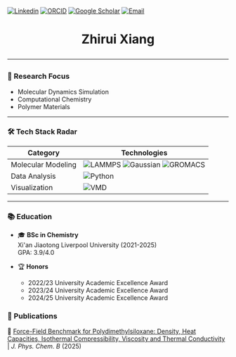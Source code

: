 <!-- 顶部学术身份徽章 -->
[![Linkedin](https://img.shields.io/badge/LinkedIn-Zhirui_Xiang-blue?logo=LinkedIn&style=for-the-badge)](https://www.linkedin.com/in/zhirui-xiang-bbab27307/?originalSubdomain=cn)
[![ORCID](https://img.shields.io/badge/ORCID-0009--0007--9290--2798-green?logo=orcid&style=for-the-badge)](https://orcid.org/0009-0007-9290-2798)
[![Google Scholar](https://img.shields.io/badge/Google_Scholar-4285F4?logo=google-scholar&style=for-the-badge)](https://scholar.google.com/citations?user=XBE4AxkAAAAJ&hl=zh-CN)
[![Email](https://img.shields.io/badge/📧_Email-Contact%20Me-red?style=for-the-badge&logo=gmail)](mailto:{Zhirui.Xiang21@student.xjtlu.edu.cn})

<!-- 动态标题 -->
<h1 align="center">
  Zhirui Xiang

---

### 🧬 Research Focus
- Molecular Dynamics Simulation
- Computational Chemistry
- Polymer Materials

---

### 🛠️ Tech Stack Radar
<!-- 技能雷达图 (使用shield.io动态生成) -->
| **Category**       | **Technologies**                                                                 |
|---------------------|---------------------------------------------------------------------------------|
| Molecular Modeling  | ![LAMMPS](https://img.shields.io/badge/LAMMPS-Expert-blue?logo=data:image/png;base64,{base64}) ![Gaussian](https://img.shields.io/badge/Gaussian-Advanced-red) ![GROMACS](https://img.shields.io/badge/GROMACS-Beginner-orange) |
| Data Analysis       | ![Python](https://img.shields.io/badge/Python-Expert-3776AB?logo=python) |
| Visualization       | ![VMD](https://img.shields.io/badge/VMD-Expert-blue)|

---

### 📚 Education

- 🎓 **BSc in Chemistry**  
  Xi'an Jiaotong Liverpool University (2021-2025)  
  GPA: 3.9/4.0 

- 🏆 **Honors**  
  - 2022/23 University Academic Excellence Award
  - 2023/24 University Academic Excellence Award
  - 2024/25 University Academic Excellence Award

### 📜 Publications
  🏅 [Force-Field Benchmark for Polydimethylsiloxane: Density, Heat Capacities, Isothermal Compressibility, Viscosity and Thermal Conductivity](https://pubs.acs.org/doi/10.1021/acs.jpcb.4c08471JournalLink) | *J. Phys. Chem. B* (2025)  
